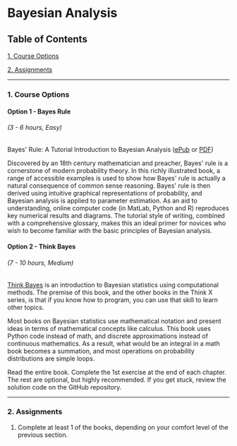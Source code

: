 # Bayesian Analysis

## Table of Contents
[1. Course Options](#section-a)

[2. Assignments](#section-b)

---

### <a name="section-a"></a>1. Course Options

#### Option 1 - Bayes Rule
###### (3 - 6 hours, Easy)

Bayes' Rule: A Tutorial Introduction to Bayesian Analysis ([ePub](https://s3.amazonaws.com/ds-foundations/resources/bayesrule.epub) or [PDF](https://s3.amazonaws.com/ds-foundations/resources/bayesrule.pdf))

Discovered by an 18th century mathematician and preacher, Bayes' rule is a cornerstone of modern probability theory. In this richly illustrated book, a range of accessible examples is used to show how Bayes' rule is actually a natural consequence of common sense reasoning. Bayes' rule is then derived using intuitive graphical representations of probability, and Bayesian analysis is applied to parameter estimation. As an aid to understanding, online computer code (in MatLab, Python and R) reproduces key numerical results and diagrams. The tutorial style of writing, combined with a comprehensive glossary, makes this an ideal primer for novices who wish to become familiar with the basic principles of Bayesian analysis.

#### Option 2 - Think Bayes
###### (7 - 10 hours, Medium)

[Think Bayes](http://greenteapress.com/wp/think-bayes/) is an introduction to Bayesian statistics using computational methods. The premise of this book, and the other books in the Think X series, is that if you know how to program, you can use that skill to learn other topics.

Most books on Bayesian statistics use mathematical notation and present ideas in terms of mathematical concepts like calculus. This book uses Python code instead of math, and discrete approximations instead of continuous mathematics. As a result, what would be an integral in a math book becomes a summation, and most operations on probability distributions are simple loops.

Read the entire book. Complete the 1st exercise at the end of each chapter. The rest are optional, but highly recommended. If you get stuck, review the solution code on the GitHub repository.

---

### <a name="section-b"></a>2. Assignments

1. Complete at least 1 of the books, depending on your comfort level of the previous section.
